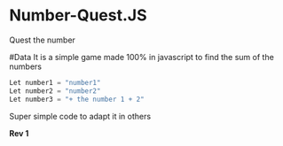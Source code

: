 # Number-Quest.JS
Quest the number

#Data
It is a simple game made 100% in javascript to find the sum of the numbers 
```javascript
Let number1 = "number1"
Let number2 = "number2"
Let number3 = "+ the number 1 + 2"
```
Super simple code to adapt it in others

**Rev 1**

